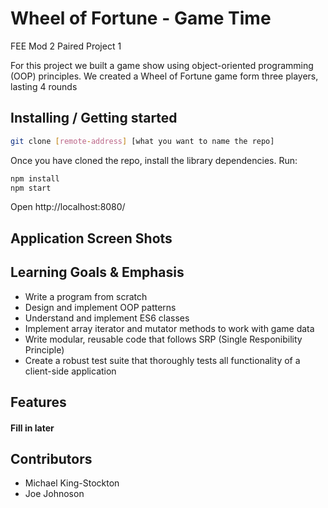 # Wheel of Fortune - Game Time
FEE Mod 2 Paired Project 1

For this project we built a game show using object-oriented programming (OOP) principles. We created a Wheel of Fortune game form three players, lasting 4 rounds

## Installing / Getting started

```bash
git clone [remote-address] [what you want to name the repo]
```

Once you have cloned the repo, install the library dependencies. Run:

```bash
npm install
npm start
```
Open http://localhost:8080/

## Application Screen Shots

## Learning Goals & Emphasis
* Write a program from scratch
* Design and implement OOP patterns
* Understand and implement ES6 classes
* Implement array iterator and mutator methods to work with game data
* Write modular, reusable code that follows SRP (Single Responibility Principle)
* Create a robust test suite that thoroughly tests all functionality of a client-side application

## Features
#### Fill in later

## Contributors 
* Michael King-Stockton
* Joe Johnoson
